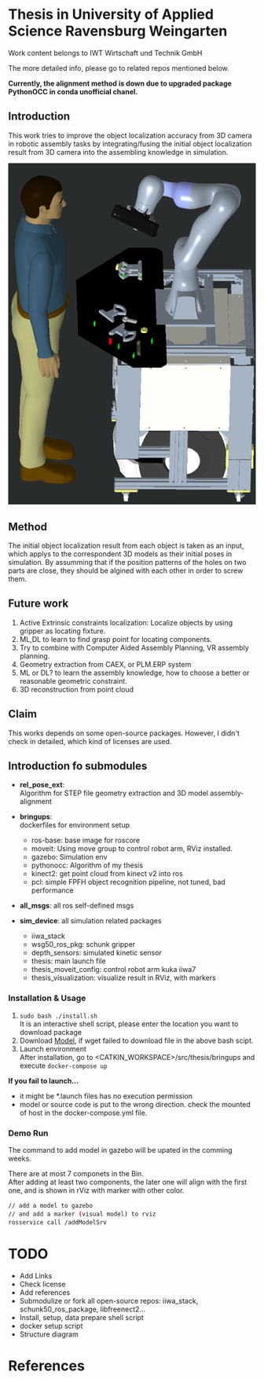 # Thesis in University of Applied Science Ravensburg Weingarten 
Work content belongs to IWT Wirtschaft und Technik GmbH

The more detailed info, please go to related repos mentioned below.

**Currently, the alignment method is down due to upgraded package PythonOCC in conda unofficial chanel.**  

## Introduction
This work tries to improve the object localization accuracy from 3D camera  in robotic assembly tasks by integrating/fusing the initial object localization result from 3D camera into the assembling knowledge in simulation. 

![Senario](https://raw.githubusercontent.com/lentychang/thesis/master/etc/Illustration_Lf064.png)

## Method  
The initial object localization result from each object is taken as an input, which applys to the correspondent 3D models as their initial poses in simulation.
By assumming that if the position patterns of the holes on two parts are close, they should be algined with each other in order to screw them.




## Future work
1. Active Extrinsic constraints localization: Localize objects by using gripper as locating fixture.
2. ML,DL to learn to find grasp point for locating components.
3. Try to combine with Computer Aided Assembly Planning, VR assembly planning.
4. Geometry extraction from CAEX, or PLM.ERP system
5. ML or DL? to learn the assembly knowledge, how to choose a better or reasonable geometric constraint.
6. 3D reconstruction from point cloud


## Claim
This works depends on some open-source packages. However, I didn't check in detailed, which kind of licenses are used.

## Introduction fo submodules
- **rel_pose_ext**:  
  Algorithm for STEP file geometry extraction and 3D model assembly-alignment 
- **bringups**:  
  dockerfiles for environment setup  
  - ros-base: base image for roscore
  - moveit: Using move group to control robot arm, RViz installed.
  - gazebo: Simulation env
  - pythonocc: Algorithm of my thesis
  - kinect2: get point cloud from kinect v2 into ros
  - pcl: simple FPFH object recognition pipeline, not tuned, bad performance

- **all_msgs**: all ros self-defined msgs
- **sim_device**: 
  all simulation related packages
  - iiwa_stack
  - wsg50_ros_pkg: schunk gripper
  - depth_sensors: simulated kinetic sensor
  - thesis: main launch file
  - thesis_moveit_config: control robot arm kuka iiwa7
  - thesis_visualization: visualize result in RViz, with markers

### Installation & Usage
1. `sudo bash ./install.sh`  
It is an interactive shell script, please enter the location you want to download package  
2. Download [Model](https://drive.google.com/file/d/1hu24fzK6UWyHuMvjTJyuWSYJhqoMSfFP/view?usp=sharing), if wget failed to download file in the above bash scipt.
2. Launch environment  
After installation, go to <CATKIN_WORKSPACE>/src/thesis/bringups and execute `docker-compose up` 

**If you fail to launch...**
   - it might be *.launch files has no execution permission 
   - model or source code is put to the wrong direction. check the mounted of host in the docker-compose.yml file.



### Demo Run
The command to add model in gazebo will be upated in the comming weeks.  


There are at most 7 componets in the Bin.  
After adding at least two components, the later one will align with the first one, and is shown in rViz with marker with other color.
```bash
// add a model to gazebo 
// and add a marker (visual model) to rviz
rosservice call /addModelSrv
```


# TODO  
- Add Links
- Check license
- Add references
- Submodulize or fork all open-source repos: iiwa_stack, schunk50_ros_package, libfreenect2...
- Install, setup, data prepare shell script
- docker setup script
- Structure diagram

# References
